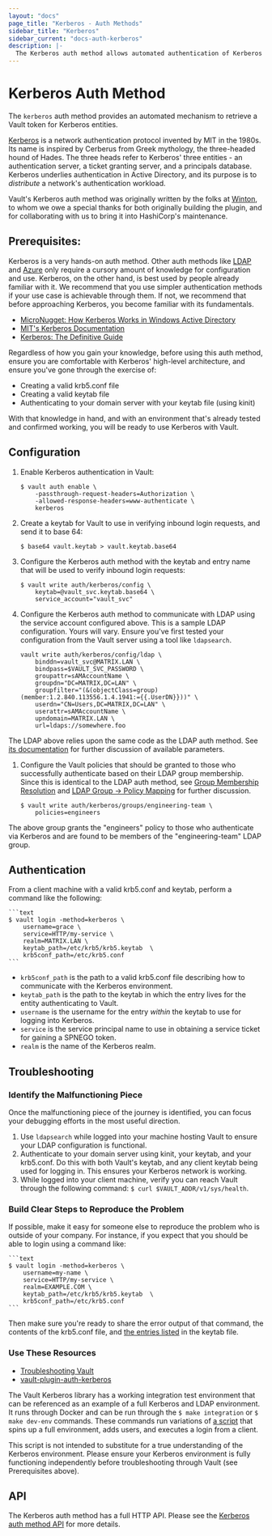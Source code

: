 ```yaml
---
layout: "docs"
page_title: "Kerberos - Auth Methods"
sidebar_title: "Kerberos"
sidebar_current: "docs-auth-kerberos"
description: |-
  The Kerberos auth method allows automated authentication of Kerberos entities.
---
```


# Kerberos Auth Method

The `kerberos` auth method provides an automated mechanism to retrieve
a Vault token for Kerberos entities.

[Kerberos](https://web.mit.edu/kerberos/) is a network authentication
protocol invented by MIT in the 1980s. Its name is inspired by Cerberus
from Greek mythology, the three-headed hound of Hades. The three heads
refer to Kerberos' three entities - an authentication server, a ticket
granting server, and a principals database. Kerberos underlies
authentication in Active Directory, and its purpose is to _distribute_
a network's authentication workload.

Vault's Kerberos auth method was originally written by the folks at 
[Winton](https://github.com/wintoncode), to whom we owe a special thanks
for both originally building the plugin, and for collaborating with us
to bring it into HashiCorp's maintenance.

## Prerequisites:

Kerberos is a very hands-on auth method. Other auth methods like 
[LDAP](https://www.vaultproject.io/docs/auth/ldap.html) and 
[Azure](https://www.vaultproject.io/docs/auth/azure.html) only require
a cursory amount of knowledge for configuration and use.
Kerberos, on the other hand, is best used by people already familiar
with it. We recommend that you use simpler authentication methods if
your use case is achievable through them. If not, we recommend that 
before approaching Kerberos, you become familiar with its fundamentals.

- [MicroNugget: How Kerberos Works in Windows Active Directory](https://www.youtube.com/watch?v=kp5d8Yv3-0c)
- [MIT's Kerberos Documentation](https://web.mit.edu/kerberos/)
- [Kerberos: The Definitive Guide](https://www.amazon.com/Kerberos-Definitive-Guide-ebook-dp-B004P1J81C/dp/B004P1J81C/ref=mt_kindle?_encoding=UTF8&me=&qid=1573685442)

Regardless of how you gain your knowledge, before using this auth method,
ensure you are comfortable with Kerberos' high-level architecture, and
ensure you've gone through the exercise of:

- Creating a valid krb5.conf file
- Creating a valid keytab file
- Authenticating to your domain server with your keytab file (using kinit)

With that knowledge in hand, and with an environment that's already tested
and confirmed working, you will be ready to use Kerberos with Vault.

## Configuration

1. Enable Kerberos authentication in Vault:

    ```text
    $ vault auth enable \
        -passthrough-request-headers=Authorization \
        -allowed-response-headers=www-authenticate \
        kerberos
    ```
   
1. Create a keytab for Vault to use in verifying inbound
login requests, and send it to base 64:

    ```text
    $ base64 vault.keytab > vault.keytab.base64
    ```

1. Configure the Kerberos auth method with the keytab and 
entry name that will be used to verify inbound login 
requests:

    ```text
    $ vault write auth/kerberos/config \
        keytab=@vault_svc.keytab.base64 \
        service_account="vault_svc"
    ```
   
1. Configure the Kerberos auth method to communicate with
LDAP using the service account configured above. This is 
a sample LDAP configuration. Yours will vary. Ensure you've
first tested your configuration from the Vault server using 
a tool like `ldapsearch`.

    ```text
    vault write auth/kerberos/config/ldap \
        binddn=vault_svc@MATRIX.LAN \
        bindpass=$VAULT_SVC_PASSWORD \
        groupattr=sAMAccountName \
        groupdn="DC=MATRIX,DC=LAN" \
        groupfilter="(&(objectClass=group)(member:1.2.840.113556.1.4.1941:={{.UserDN}}))" \
        userdn="CN=Users,DC=MATRIX,DC=LAN" \
        userattr=sAMAccountName \
        upndomain=MATRIX.LAN \
        url=ldaps://somewhere.foo
    ```
   
The LDAP above relies upon the same code as the LDAP auth method.
See [its documentation](https://www.vaultproject.io/docs/auth/ldap.html) 
for further discussion of available parameters. 
   
1. Configure the Vault policies that should be granted to those 
who successfully authenticate based on their LDAP group membership.
Since this is identical to the LDAP auth method, see 
[Group Membership Resolution](https://www.vaultproject.io/docs/auth/ldap.html#group-membership-resolution)
and [LDAP Group -> Policy Mapping](https://www.vaultproject.io/docs/auth/ldap.html#ldap-group-gt-policy-mapping)
for further discussion.

    ```text
    $ vault write auth/kerberos/groups/engineering-team \
        policies=engineers
    ```

The above group grants the "engineers" policy to those who authenticate
via Kerberos and are found to be members of the "engineering-team" LDAP
group.

## Authentication

From a client machine with a valid krb5.conf and keytab, perform a command
like the following:

    ```text
    $ vault login -method=kerberos \
        username=grace \
        service=HTTP/my-service \
        realm=MATRIX.LAN \
        keytab_path=/etc/krb5/krb5.keytab  \
        krb5conf_path=/etc/krb5.conf
    ```

- `krb5conf_path` is the path to a valid krb5.conf file describing how to
communicate with the Kerberos environment.
- `keytab_path` is the path to the keytab in which the entry lives for the
entity authenticating to Vault.
- `username` is the username for the entry _within_ the keytab to use for 
logging into Kerberos.
- `service` is the service principal name to use in obtaining a service ticket for
gaining a SPNEGO token.
- `realm` is the name of the Kerberos realm.

## Troubleshooting

### Identify the Malfunctioning Piece

Once the malfunctioning piece of the journey is identified, you can focus
your debugging efforts in the most useful direction.

1. Use `ldapsearch` while logged into your machine hosting Vault to ensure
your LDAP configuration is functional.
2. Authenticate to your domain server using kinit, your keytab, and your 
krb5.conf. Do this with both Vault's keytab, and any client keytab being
used for logging in. This ensures your Kerberos network is working.
3. While logged into your client machine, verify you can reach Vault 
through the following command: `$ curl $VAULT_ADDR/v1/sys/health`.

### Build Clear Steps to Reproduce the Problem

If possible, make it easy for someone else to reproduce the problem who
is outside of your company. For instance, if you expect that you should 
be able to login using a command like:

    ```text
    $ vault login -method=kerberos \
        username=my-name \
        service=HTTP/my-service \
        realm=EXAMPLE.COM \
        keytab_path=/etc/krb5/krb5.keytab  \
        krb5conf_path=/etc/krb5.conf
    ```
    
Then make sure you're ready to share the error output of that command, the
contents of the krb5.conf file, and [the entries listed](https://docs.oracle.com/cd/E19683-01/806-4078/6jd6cjs1q/index.html)
in the keytab file.

### Use These Resources

- [Troubleshooting Vault](https://learn.hashicorp.com/vault/operations/troubleshooting-vault)
- [vault-plugin-auth-kerberos](https://github.com/hashicorp/vault-plugin-auth-kerberos)

The Vault Kerberos library has a working integration test environment that
can be referenced as an example of a full Kerberos and LDAP environment. 
It runs through Docker and can be run through the `$ make integration` or 
`$ make dev-env` commands. These commands run variations of [a script](https://github.com/hashicorp/vault-plugin-auth-kerberos/blob/master/scripts/integration_env.sh)
that spins up a full environment, adds users, and executes a login from a 
client.

This script is not intended to substitute for a true understanding of the
Kerberos environment. Please ensure your Kerberos environment is fully 
functioning independently before troubleshooting through Vault (see 
Prerequisites above).

## API

The Kerberos auth method has a full HTTP API. Please see the
[Kerberos auth method API](/api/auth/kerberos/index.html) for more
details.

